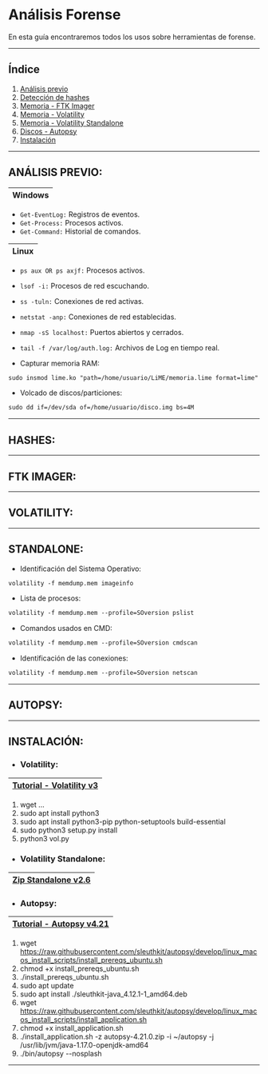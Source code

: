 # Análisis Forense

En esta guía encontraremos todos los usos sobre herramientas de forense.

---

## Índice
1. [Análisis previo](#análisis-previo)
2. [Detección de hashes](#hashes)
3. [Memoria - FTK Imager](#ftk-imager)
4. [Memoria - Volatility](#volatility)
5. [Memoria - Volatility Standalone](#standalone)
6. [Discos - Autopsy](#autopsy)
7. [Instalación](#instalación)

---

## ANÁLISIS PREVIO:

| Windows |
|-----------|

- `Get-EventLog:` Registros de eventos.
- `Get-Process:` Procesos activos.
- `Get-Command:` Historial de comandos.


| Linux |
|-----------|

- `ps aux OR ps axjf:` Procesos activos.
- `lsof -i:` Procesos de red escuchando.
- `ss -tuln:` Conexiones de red activas.
- `netstat -anp:` Conexiones de red establecidas.
- `nmap -sS localhost:` Puertos abiertos y cerrados.
- `tail -f /var/log/auth.log:` Archivos de Log en tiempo real.

- Capturar memoria RAM:

```markdown
sudo insmod lime.ko "path=/home/usuario/LiME/memoria.lime format=lime"
```

- Volcado de discos/particiones:

```markdown
sudo dd if=/dev/sda of=/home/usuario/disco.img bs=4M
```

---

## HASHES:

---

## FTK IMAGER:

---

## VOLATILITY:

---

## STANDALONE:

- Identificación del Sistema Operativo:
```markdown
volatility -f memdump.mem imageinfo
```

- Lista de procesos:
```markdown
volatility -f memdump.mem --profile=SOversion pslist
```

- Comandos usados en CMD:
```markdown
volatility -f memdump.mem --profile=SOversion cmdscan
```

- Identificación de las conexiones:
```markdown
volatility -f memdump.mem --profile=SOversion netscan
```

---

## AUTOPSY:

---

## INSTALACIÓN:

- ### Volatility:

| [Tutorial - Volatility v3](https://www.youtube.com/watch?v=HKRZohqJEMM&t=160s) |
|-----------|

1. wget ...
2. sudo apt install python3
3. sudo apt install python3-pip python-setuptools build-essential
4. sudo python3 setup.py install
5. python3 vol.py

- ### Volatility Standalone:

| [Zip Standalone v2.6](http://downloads.volatilityfoundation.org/releases/2.6/volatility_2.6_lin64_standalone.zip) |
|-----------|

- ### Autopsy:

| [Tutorial - Autopsy v4.21](https://www.youtube.com/watch?v=DYMG7U7FOPU) |
|-----------|

1. wget https://raw.githubusercontent.com/sleuthkit/autopsy/develop/linux_macos_install_scripts/install_prereqs_ubuntu.sh
2. chmod +x install_prereqs_ubuntu.sh
3. ./install_prereqs_ubuntu.sh
4. sudo apt update
5. sudo apt install ./sleuthkit-java_4.12.1-1_amd64.deb
6. wget https://raw.githubusercontent.com/sleuthkit/autopsy/develop/linux_macos_install_scripts/install_application.sh
7. chmod +x install_application.sh
8. ./install_application.sh -z autopsy-4.21.0.zip -i ~/autopsy -j /usr/lib/jvm/java-1.17.0-openjdk-amd64
9. ./bin/autopsy --nosplash

---
